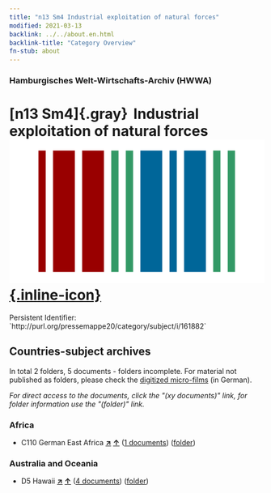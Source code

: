 ```yaml
---
title: "n13 Sm4 Industrial exploitation of natural forces"
modified: 2021-03-13
backlink: ../../about.en.html
backlink-title: "Category Overview"
fn-stub: about
---
```


### Hamburgisches Welt-Wirtschafts-Archiv (HWWA)

# [n13 Sm4]{.gray}&#8201; Industrial exploitation of natural forces &#160; [![Wikidata](/images/Wikidata-logo.svg "Wikidata"){.inline-icon}](http://www.wikidata.org/entity/Q104710568)

<div class="hint">Persistent Identifier: `http://purl.org/pressemappe20/category/subject/i/161882`</div>







## Countries-subject archives





In total 2 folders, 5 documents - folders incomplete.
For material not published as folders, please check the [digitized micro-films](/film/h1_sh.de.html) (in German).

_For direct access to the documents, click the "(xy documents)" link, for folder information use the "(folder)" link._



### Africa

- C110 German East Africa [**&nearr;**](../../../geo/i/141471/about.en.html "German East Africa (all folders)") [**&uarr;**](../../../geo/about.en.html#C110 "Country category system") (<a href="https://pm20.zbw.eu/iiifview/folder/sh/141471,161882" title="about: German East Africa : Industrial exploitation of natural forces" target="_blank">1 documents</a>) ([folder](../../../../folder/sh/1414xx/141471/1618xx/161882/about.en.html))

### Australia and Oceania

- D5 Hawaii [**&nearr;**](../../../geo/i/141595/about.en.html "Hawaii (all folders)") [**&uarr;**](../../../geo/about.en.html#D5 "Country category system") (<a href="https://pm20.zbw.eu/iiifview/folder/sh/141595,161882" title="about: Hawaii : Industrial exploitation of natural forces" target="_blank">4 documents</a>) ([folder](../../../../folder/sh/1415xx/141595/1618xx/161882/about.en.html))








